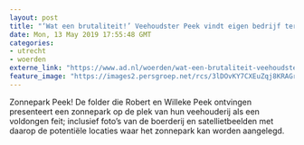```yaml
---
layout: post
title: "‘Wat een brutaliteit!’ Veehoudster Peek vindt eigen bedrijf terug in folder over zonneparken"
date: Mon, 13 May 2019 17:55:48 GMT
categories: 
- utrecht 
- woerden 
externe_link: "https://www.ad.nl/woerden/wat-een-brutaliteit-veehoudster-peek-vindt-eigen-bedrijf-terug-in-folder-over-zonneparken~a43e98e6/"
feature_image: "https://images2.persgroep.net/rcs/3lDOvKY7CXEuZqj8KRAGrszN3ls/diocontent/147744673/_fitwidth/400/?appId=21791a8992982cd8da851550a453bd7f&quality=0.7"
---
```


Zonnepark Peek! De folder die Robert en Willeke Peek ontvingen presenteert een zonnepark op de plek van hun veehouderij als een voldongen feit; inclusief foto’s van de boerderij en satellietbeelden met daarop de potentiële locaties waar het zonnepark kan worden aangelegd.
